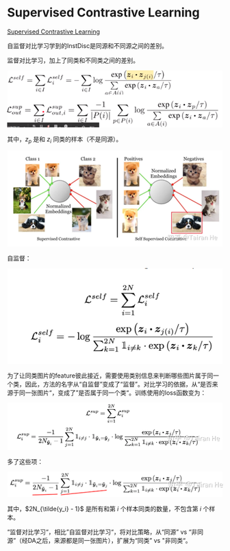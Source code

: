 # Supervised Contrastive Learning

[Supervised Contrastive Learning](https://zhuanlan.zhihu.com/p/265529937)

自监督对比学习学到的InstDisc是同源和不同源之间的差别。

监督对比学习，加上了同类和不同类之间的差别。

![image-20221019163919952](./pic/image-20221019163919952.png)

其中，$z_p$ 是和 $z_i$ 同类的样本（不是同源）。



![img](./pic/v2-63fb23cb0b2ec44a5c9719e1e939feda_1440w.webp)

自监督：

![image-20221019163011476](./pic/image-20221019163011476.png)

为了让同类图片的feature彼此接近，需要使用类别信息来判断哪些图片属于同一个类，因此，方法的名字从“自监督”变成了“监督”。对比学习的依据，从“是否来源于同一张图片“，变成了”是否属于同一个类“。训练使用的loss函数变为：

![image-20221019163040325](./pic/image-20221019163040325.png)

多了这些项：

![image-20221019163510146](./pic/image-20221019163510146.png)

其中，$2N_{\tilde{y_i} - 1}$ 是所有和第 $i$ 个样本同类的数量，不包含第 $i$ 个样本。



“监督对比学习“，相比”自监督对比学习“，将对比策略，从“同源” vs “非同源”（经DA之后，来源都是同一张图片），扩展为“同类” vs "非同类“。